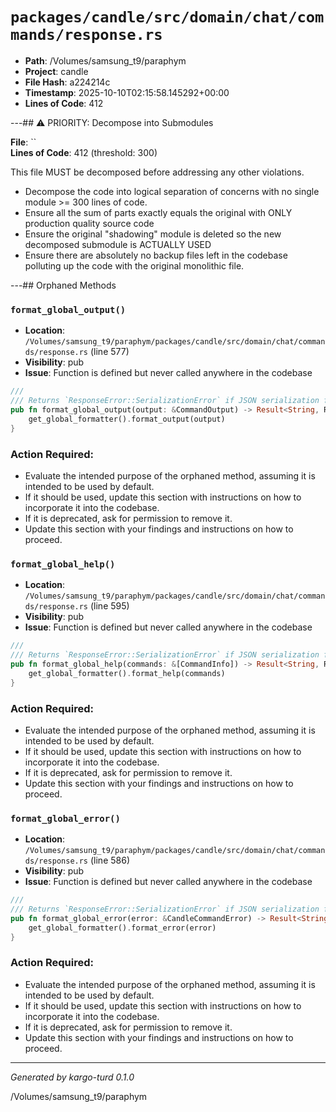 # `packages/candle/src/domain/chat/commands/response.rs`

- **Path**: /Volumes/samsung_t9/paraphym
- **Project**: candle
- **File Hash**: a224214c  
- **Timestamp**: 2025-10-10T02:15:58.145292+00:00  
- **Lines of Code**: 412

---## ⚠️ PRIORITY: Decompose into Submodules

**File**: ``  
**Lines of Code**: 412 (threshold: 300)

This file MUST be decomposed before addressing any other violations.

- Decompose the code into logical separation of concerns with no single module >= 300 lines of code. 
- Ensure all the sum of parts exactly equals the original with ONLY production quality source code
- Ensure the original "shadowing" module is deleted so the new decomposed submodule is ACTUALLY USED
- Ensure there are absolutely no backup files left in the codebase polluting up the code with the original monolithic file.

---## Orphaned Methods


### `format_global_output()`

- **Location**: `/Volumes/samsung_t9/paraphym/packages/candle/src/domain/chat/commands/response.rs` (line 577)
- **Visibility**: pub
- **Issue**: Function is defined but never called anywhere in the codebase

```rust
///
/// Returns `ResponseError::SerializationError` if JSON serialization fails
pub fn format_global_output(output: &CommandOutput) -> Result<String, ResponseError> {
    get_global_formatter().format_output(output)
}
```

### Action Required:

- Evaluate the intended purpose of the orphaned method, assuming it is intended to be used by default.
- If it should be used, update this section with instructions on how to incorporate it into the codebase.
- If it is deprecated, ask for permission to remove it.
- Update this section with your findings and instructions on how to proceed.


### `format_global_help()`

- **Location**: `/Volumes/samsung_t9/paraphym/packages/candle/src/domain/chat/commands/response.rs` (line 595)
- **Visibility**: pub
- **Issue**: Function is defined but never called anywhere in the codebase

```rust
///
/// Returns `ResponseError::SerializationError` if JSON serialization fails
pub fn format_global_help(commands: &[CommandInfo]) -> Result<String, ResponseError> {
    get_global_formatter().format_help(commands)
}
```

### Action Required:

- Evaluate the intended purpose of the orphaned method, assuming it is intended to be used by default.
- If it should be used, update this section with instructions on how to incorporate it into the codebase.
- If it is deprecated, ask for permission to remove it.
- Update this section with your findings and instructions on how to proceed.


### `format_global_error()`

- **Location**: `/Volumes/samsung_t9/paraphym/packages/candle/src/domain/chat/commands/response.rs` (line 586)
- **Visibility**: pub
- **Issue**: Function is defined but never called anywhere in the codebase

```rust
///
/// Returns `ResponseError::SerializationError` if JSON serialization fails
pub fn format_global_error(error: &CandleCommandError) -> Result<String, ResponseError> {
    get_global_formatter().format_error(error)
}
```

### Action Required:

- Evaluate the intended purpose of the orphaned method, assuming it is intended to be used by default.
- If it should be used, update this section with instructions on how to incorporate it into the codebase.
- If it is deprecated, ask for permission to remove it.
- Update this section with your findings and instructions on how to proceed.

---

*Generated by kargo-turd 0.1.0*

/Volumes/samsung_t9/paraphym